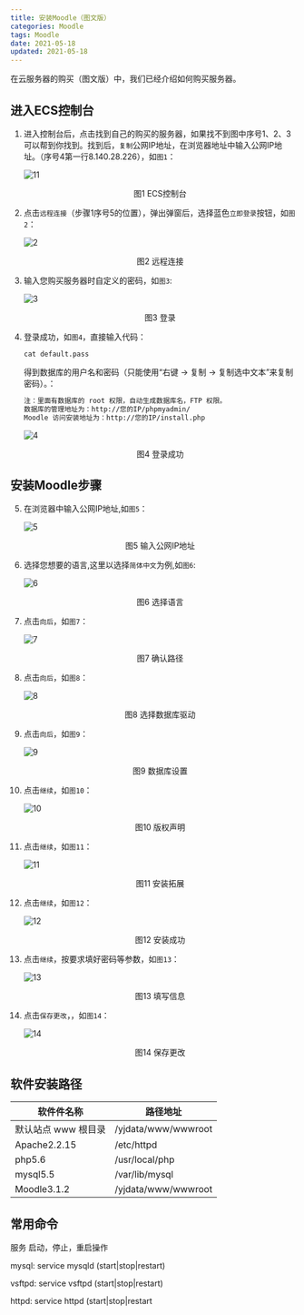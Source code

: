 ```yaml
---
title: 安装Moodle（图文版）
categories: Moodle
tags: Moodle
date: 2021-05-18
updated: 2021-05-18
---
```


在云服务器的购买（图文版）中，我们已经介绍如何购买服务器。

## 进入ECS控制台

1. 进入控制台后，点击找到自己的购买的服务器，如果找不到图中序号1、2、3可以帮到你找到。找到后，`复制`公网IP地址，在浏览器地址中输入公网IP地址。（序号4第一行8.140.28.226），如`图1`：
   
    ![11](https://asdasdada.oss-cn-hongkong.aliyuncs.com/images/t-10.png "图1")
    <center>图1 ECS控制台</center>
2. 点击`远程连接`（步骤1序号5的位置），弹出弹窗后，选择蓝色`立即登录`按钮，如`图2`：

    ![2](https://asdasdada.oss-cn-hongkong.aliyuncs.com/images/t-11.png "图2")
    <center>图2 远程连接</center>
    
3. 输入您购买服务器时自定义的密码，如`图3`:
   
   ![3](https://asdasdada.oss-cn-hongkong.aliyuncs.com/images/t-12.png "图3")
    <center>图3 登录</center>
4. 登录成功，如`图4`，直接输入代码：
   ```bsh
   cat default.pass
   ```
   得到数据库的用户名和密码（只能使用“右键 -> 复制 -> 复制选中文本”来复制密码）。：
    ```md
    注：里面有数据库的 root 权限，自动生成数据库名，FTP 权限。
    数据库的管理地址为：http://您的IP/phpmyadmin/
    Moodle 访问安装地址为：http://您的IP/install.php 
    ```
    ![4](https://asdasdada.oss-cn-hongkong.aliyuncs.com/images/t-13.png "图4")
    <center>图4 登录成功</center>

## 安装Moodle步骤

5. 在浏览器中输入公网IP地址,如`图5`：

    ![5](https://asdasdada.oss-cn-hongkong.aliyuncs.com/images/t-14.png "图5")
    <center>图5 输入公网IP地址</center>

6. 选择您想要的语言,这里以选择`简体中文`为例,如`图6`:
   
    ![6](https://asdasdada.oss-cn-hongkong.aliyuncs.com/images/t-15.png "图6")
    <center>图6 选择语言</center>

7. 点击`向后`，如`图7`：
   
    ![7](https://asdasdada.oss-cn-hongkong.aliyuncs.com/images/t-16.png "图7")
    <center>图7 确认路径</center>

8. 点击`向后`，如`图8`：
    
    ![8](https://asdasdada.oss-cn-hongkong.aliyuncs.com/images/t-17.png "图8")
    <center>图8 选择数据库驱动</center>

9. 点击`向后`，如`图9`：
    
    ![9](https://asdasdada.oss-cn-hongkong.aliyuncs.com/images/t-18.png "图9")
    <center>图9 数据库设置</center>

10. 点击`继续`，如`图10`：
    
    ![10](https://asdasdada.oss-cn-hongkong.aliyuncs.com/images/t-19.png "图10")
    <center>图10 版权声明</center>

11. 点击`继续`，如`图11`：
    
    ![11](https://asdasdada.oss-cn-hongkong.aliyuncs.com/images/t-20.png "图11")
    <center>图11 安装拓展</center>
    
12. 点击`继续`，如`图12`：
    
    ![12](https://asdasdada.oss-cn-hongkong.aliyuncs.com/images/t-21.png "图12")
    <center>图12 安装成功</center>
    
13. 点击`继续`，按要求填好密码等参数，如`图13`：
    
    ![13](https://asdasdada.oss-cn-hongkong.aliyuncs.com/images/t-22.png "图13")
    <center>图13 填写信息</center>

14. 点击`保存更改`，，如`图14`：
    
    ![14](https://asdasdada.oss-cn-hongkong.aliyuncs.com/images/t-23.png "图14")
    <center>图14 保存更改</center>


## 软件安装路径

|软件件名称|路径地址|
|---|---|
|默认站点 www 根目录| /yjdata/www/wwwroot|
|Apache2.2.15 |/etc/httpd|
|php5.6 |/usr/local/php|
|mysql5.5 |/var/lib/mysql |
|Moodle3.1.2 |/yjdata/www/wwwroot|

## 常用命令

服务 启动，停止，重启操作

mysql: service mysqld (start|stop|restart)

vsftpd: service vsftpd (start|stop|restart)

httpd: service httpd (start|stop|restart